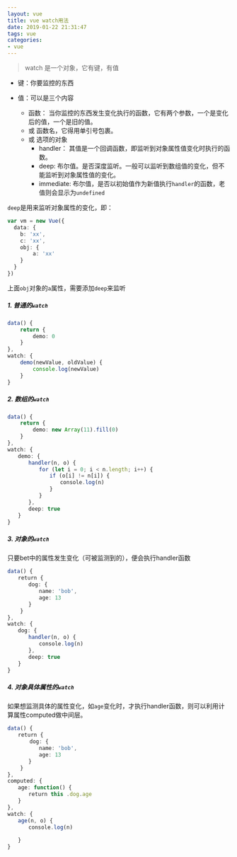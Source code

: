 ```yaml
---
layout: vue
title: vue watch用法
date: 2019-01-22 21:31:47
tags: vue
categories:
- vue
---
```

> watch 是一个对象，它有键，有值

- 键：你要监控的东西

- 值：可以是三个内容
    - 函数： 当你监控的东西发生变化执行的函数，它有两个参数，一个是变化后的值，一个是旧的值。
    - 或 函数名，它得用单引号包裹。
    - 或 选项的对象
        - handler： 其值是一个回调函数，即监听到对象属性值变化时执行的函数。 
        - deep: 布尔值。是否深度监听。一般可以监听到数组值的变化，但不能监听到对象属性值的变化。
        - immediate: 布尔值，是否以初始值作为新值执行`handler`的函数，老值则会显示为`undefined`
    

    
`deep`是用来监听对象属性的变化，即：
```ts
var vm = new Vue({
  data: {
    b: 'xx',
    c: 'xx',
    obj: {
        a: 'xx'
    }
  }
})

```
上面`obj`对象的`a`属性，需要添加`deep`来监听

##### 1. 普通的`watch`

```ts
data() {
    return {
        demo: 0    
    }
},
watch: {
    demo(newValue, oldValue) {
        console.log(newValue)
    }
}
```

##### 2. 数组的`watch`

```ts
data() {
    return {
        demo: new Array(11).fill(0)   
    }
},
watch: {
　　demo: {
　　　　handler(n, o) {
　　　　　　for (let i = 0; i < n.length; i++) {
　　　　　　　　if (o[i] != n[i]) {
　　　　　　　　　　console.log(n)
　　　　　　　　}
　　　　　　}
　　　　},
　　　　deep: true
　　}
}
```
##### 3. 对象的`watch`
只要bet中的属性发生变化（可被监测到的），便会执行handler函数
```ts
data() {
　　return {
　　　　dog: {
　　　　　　name: 'bob',
　　　　　　age: 13
　　　　}   
    }
},
watch: {
　　dog: {
　　　　handler(n, o) {
　　　　　　console.log(n)
　　　　},
　　　　deep: true
　　}
} 
```
##### 4. 对象具体属性的`watch`

如果想监测具体的属性变化，如`age`变化时，才执行handler函数，则可以利用计算属性computed做中间层。

```ts
data() {
　　return {
　　　  dog: {
　　　　　　name: 'bob',
　　　　　　age: 13
　　　　}   
    }
},
computed: {
　　age: function() {
　　　　return this .dog.age
　　}
},
watch: {
　　age(n, o) {
　　　　console.log(n) 　　
　　    
　　}
}
```

